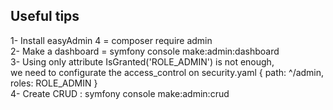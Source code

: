 ## Useful tips

1- Install easyAdmin 4 = composer require admin  
2- Make a dashboard = symfony console make:admin:dashboard  
3- Using only attribute IsGranted('ROLE_ADMIN') is not enough, <br/> we need to configurate the access_control on security.yaml { path: ^/admin, roles: ROLE_ADMIN }  
4- Create CRUD : symfony console make:admin:crud